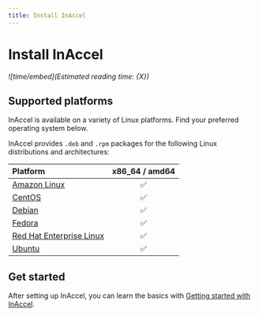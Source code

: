 ```yaml
---
title: Install InAccel
---
```


# Install InAccel

*![time/embed](Estimated reading time: {X})*

## Supported platforms

InAccel is available on a variety of Linux platforms. Find your preferred
operating system below.

InAccel provides `.deb` and `.rpm` packages for the following Linux
distributions and architectures:

| Platform                                 | x86_64 / amd64 |
| :--------------------------------------- | :------------: |
| [Amazon Linux](/install/rpm)             | ✅             |
| [CentOS](/install/rpm)                   | ✅             |
| [Debian](/install/debian)                | ✅             |
| [Fedora](/install/rpm)                   | ✅             |
| [Red Hat Enterprise Linux](/install/rpm) | ✅             |
| [Ubuntu](/install/debian)                | ✅             |

## Get started

After setting up InAccel, you can learn the basics with
[Getting started with InAccel](/tutorial/orientation).

